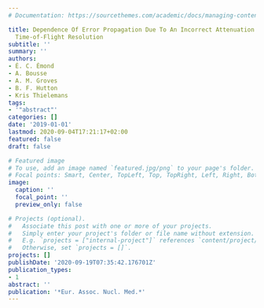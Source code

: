 ```yaml
---
# Documentation: https://sourcethemes.com/academic/docs/managing-content/

title: Dependence Of Error Propagation Due To An Incorrect Attenuation Map On PET
  Time-of-Flight Resolution
subtitle: ''
summary: ''
authors:
- É. C. Émond
- A. Bousse
- A. M. Groves
- B. F. Hutton
- Kris Thielemans
tags:
- '"abstract"'
categories: []
date: '2019-01-01'
lastmod: 2020-09-04T17:21:17+02:00
featured: false
draft: false

# Featured image
# To use, add an image named `featured.jpg/png` to your page's folder.
# Focal points: Smart, Center, TopLeft, Top, TopRight, Left, Right, BottomLeft, Bottom, BottomRight.
image:
  caption: ''
  focal_point: ''
  preview_only: false

# Projects (optional).
#   Associate this post with one or more of your projects.
#   Simply enter your project's folder or file name without extension.
#   E.g. `projects = ["internal-project"]` references `content/project/deep-learning/index.md`.
#   Otherwise, set `projects = []`.
projects: []
publishDate: '2020-09-19T07:35:42.176701Z'
publication_types:
- 1
abstract: ''
publication: '*Eur. Assoc. Nucl. Med.*'
---
```

